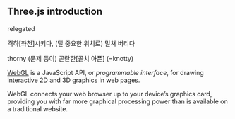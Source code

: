 ## Three.js introduction


relegated

격하[좌천]시키다, (덜 중요한 위치로) 밀쳐 버리다



thorny 
(문제 등이) 곤란한[골치 아픈] (=knotty)


[WebGL](https://en.wikipedia.org/wiki/WebGL) is a JavaScript API, or *programmable interface*, for drawing interactive 2D and 3D graphics in web pages.

WebGL connects your web browser up to your device’s graphics card, providing you with far more graphical processing power than is available on a traditional website.